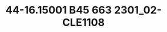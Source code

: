 ---
title: 44-16.15001 B45 663 2301_02-CLE1108
image: 44-16.15001 B45 663 2301_02-CLE1108.jpg
brand: outlet-sposo
layout: vestito
---